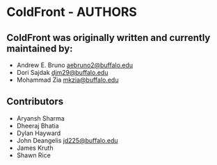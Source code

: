 # ColdFront - AUTHORS

## ColdFront was originally written and currently maintained by:

- Andrew E. Bruno <aebruno2@buffalo.edu>
- Dori Sajdak <djm29@buffalo.edu>
- Mohammad Zia <mkzia@buffalo.edu>

## Contributors

- Aryansh Sharma
- Dheeraj Bhatia
- Dylan Hayward
- John Deangelis <jd225@buffalo.edu>
- James Kruth
- Shawn Rice

